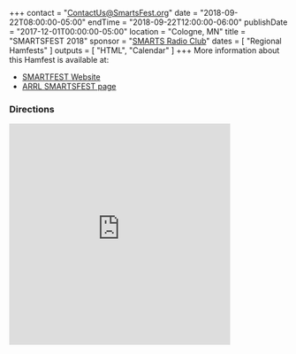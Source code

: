 +++
contact = "[ContactUs@SmartsFest.org](mailto:ContactUs@SmartsFest.org)"
date = "2018-09-22T08:00:00-05:00"
endTime = "2018-09-22T12:00:00-06:00"
publishDate = "2017-12-01T00:00:00-05:00"
location = "Cologne, MN"
title = "SMARTSFEST 2018"
sponsor = "[SMARTS Radio Club](http://www.smartsonline.org/)"
dates = [ "Regional Hamfests" ]
outputs = [ "HTML", "Calendar" ]
+++
More information about this Hamfest is available at:

* [SMARTFEST Website](http://smartsfest.org/)
* [ARRL SMARTSFEST page](http://www.arrl.org/hamfests/smartsfest-2)

### Directions
<iframe src="https://www.google.com/maps/embed?pb=!1m18!1m12!1m3!1d2832.872571499459!2d-93.78546988347313!3d44.763013479098966!2m3!1f0!2f0!3f0!3m2!1i1024!2i768!4f13.1!3m3!1m2!1s0x87f5e2e2794ebbe1%3A0x316c7056e9cd5e49!2sCologne+Community+Center!5e0!3m2!1sen!2sus!4v1484772694941" width="400" height="400" frameborder="0" style="border:0" allowfullscreen></iframe>

